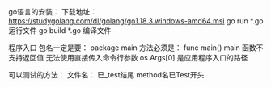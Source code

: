 go语言的安装： 下载地址：
https://studygolang.com/dl/golang/go1.18.3.windows-amd64.msi
go run *.go 运行文件 go build *.go 编译文件

程序入口 包名一定是要： package main 方法必须是： func main()
main 函数不支持返回值
无法使用直接传入命令行参数
os.Args[0] 是应用程序入口的路径

可以测试的方法：
文件名： 已_test结尾
method名已Test开头
